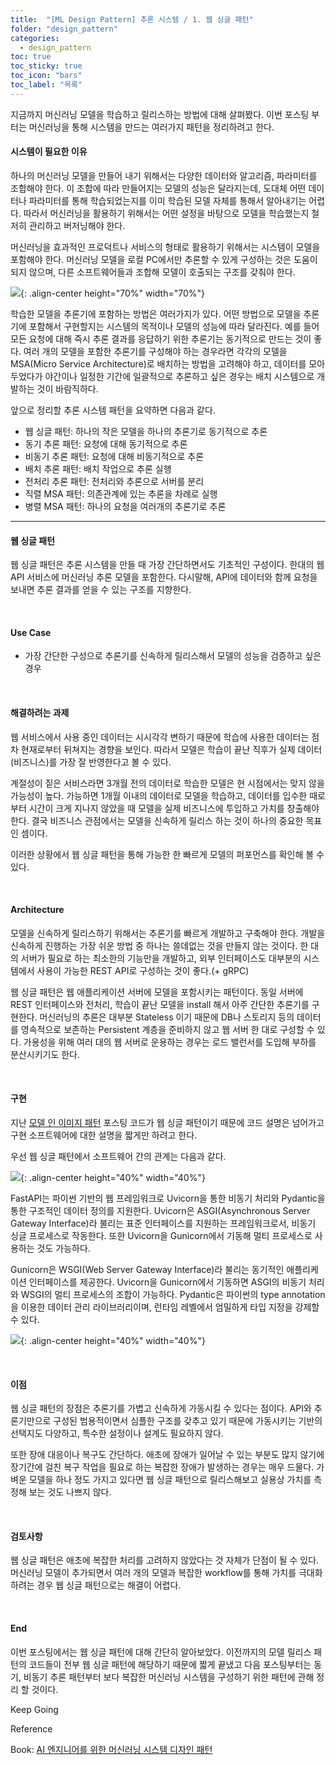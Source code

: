 ```yaml
---
title:  "[ML Design Pattern] 추론 시스템 / 1. 웹 싱글 패턴"
folder: "design_pattern"
categories:
  - design_pattern
toc: true
toc_sticky: true
toc_icon: "bars"
toc_label: "목록"
---
```


지금까지 머신러닝 모델을 학습하고 릴리스하는 방법에 대해 살펴봤다. 이번 포스팅 부터는 머신러닝을 통해 시스템을 만드는 여러가지 패턴을 정리하려고 한다.

#### **시스템이 필요한 이유**

하나의 머신러닝 모델을 만들어 내기 위해서는 다양한 데이터와 알고리즘, 파라미터를 조합해야 한다. 이 조합에 따라 만들어지는 모델의 성능은 달라지는데, 도대체 어떤 데이터나 파라미터를 통해 학습되었는지를 이미 학습된 모델 자체를 통해서 알아내기는 어렵다. 따라서 머신러닝을 활용하기 위해서는 어떤 설정을 바탕으로 모델을 학습했는지 철저히 관리하고 버저닝해야 한다.

머신러닝을 효과적인 프로덕트나 서비스의 형태로 활용하기 위해서는 시스템이 모델을 포함해야 한다. 머신러닝 모델을 로컬 PC에서만 추론할 수 있게 구성하는 것은 도움이 되지 않으며, 다른 소프트웨어들과 조합해 모델이 호출되는 구조를 갖춰야 한다.

![](/images/../images/2023-03-12-11-24-18.png){: .align-center height="70%" width="70%"}

학습한 모델을 추론기에 포함하는 방법은 여러가지가 있다. 어떤 방법으로 모델을 추론기에 포함해서 구현할지는 시스템의 목적이나 모델의 성능에 따라 달라진다. 예를 들어 모든 요청에 대해 즉시 추론 결과를 응답하기 위한 추론기는 동기적으로 만드는 것이 좋다. 여러 개의 모델을 포함한 추론기를 구성해야 하는 경우라면 각각의 모델을 MSA(Micro Service Architecture)로 배치하는 방법을 고려해야 하고, 데이터를 모아두었다가 야간이나 일정한 기간에 일괄적으로 추론하고 싶은 경우는 배치 시스템으로 개발하는 것이 바람직하다.

앞으로 정리할 추론 시스템 패턴을 요약하면 다음과 같다.

-   웹 싱글 패턴: 하나의 작은 모델을 하나의 추론기로 동기적으로 추론
-   동기 추론 패턴: 요청에 대해 동기적으로 추론
-   비동기 추론 패턴: 요청에 대해 비동기적으로 추론
-   배치 추론 패턴: 배치 작업으로 추론 실행
-   전처리 추론 패턴: 전처리와 추론으로 서버를 분리
-   직렬 MSA 패턴: 의존관계에 있는 추론을 차례로 실행
-   병렬 MSA 패턴: 하나의 요청을 여러개의 추론기로 추론

---

#### **웹 싱글 패턴**

웹 싱글 패턴은 추론 시스템을 만들 때 가장 간단하면서도 기초적인 구성이다. 한대의 웹 API 서비스에 머신러닝 추론 모델을 포함한다. 다시말해, API에 데이터와 함께 요청을 보내면 추론 결과를 얻을 수 있는 구조를 지향한다.

<br>

#### **Use Case**

-   가장 간단한 구성으로 추론기를 신속하게 릴리스해서 모델의 성능을 검증하고 싶은 경우

<br>

#### **해결하려는 과제**

웹 서비스에서 사용 중인 데이터는 시시각각 변하기 때문에 학습에 사용한 데이터는 점차 현재로부터 뒤쳐지는 경향을 보인다. 따라서 모델은 학습이 끝난 직후가 실제 데이터(비즈니스)를 가장 잘 반영한다고 볼 수 있다.

계절성이 짙은 서비스라면 3개월 전의 데이터로 학습한 모델은 현 시점에서는 맞지 않을 가능성이 높다. 가능하면 1개월 이내의 데이터로 모델을 학습하고, 데이터를 입수한 때로부터 시간이 크게 지나지 않았을 때 모델을 실제 비즈니스에 투입하고 가치를 창출해야 한다. 결국 비즈니스 관점에서는 모델을 신속하게 릴리스 하는 것이 하나의 중요한 목표인 셈이다.

이러한 상황에서 웹 싱글 패턴을 통해 가능한 한 빠르게 모델의 퍼포먼스를 확인해 볼 수 있다. 

<br>

#### **Architecture**

모델을 신속하게 릴리스하기 위해서는 추론기를 빠르게 개발하고 구축해야 한다. 개발을 신속하게 진행하는 가장 쉬운 방법 중 하나는 쓸데없는 것을 만들지 않는 것이다. 한 대의 서버가 필요로 하는 최소한의 기능만을 개발하고, 외부 인터페이스도 대부분의 시스템에서 사용이 가능한 REST API로 구성하는 것이 좋다.(+ gRPC)

웹 싱글 패턴은 웹 애플리케이션 서버에 모델을 포함시키는 패턴이다. 동일 서버에 REST 인터페이스와 전처리, 학습이 끝난 모델을 install 해서 아주 간단한 추론기를 구현한다. 머신러닝의 추론은 대부분 Stateless 이기 때문에 DB나 스토리지 등의 데이터를 영속적으로 보존하는 Persistent 계층을 준비하지 않고 웹 서버 한 대로 구성할 수 있다. 가용성을 위해 여러 대의 웹 서버로 운용하는 경우는 로드 밸런서를 도입해 부하를 분산시키기도 한다.

<br>

#### **구현**

지난 [모델 인 이미지 패턴](https://visionhong.tistory.com/53) 포스팅 코드가 웹 싱글 패턴이기 때문에 코드 설명은 넘어가고 구현 소프트웨어에 대한 설명을 짧게만 하려고 한다.

우선 웹 싱글 패턴에서 소프트웨어 간의 관계는 다음과 같다.

![](/images/../images/2023-03-12-11-24-29.png){: .align-center height="40%" width="40%"}

FastAPI는 파이썬 기반의 웹 프레임워크로 Uvicorn을 통한 비동기 처리와 Pydantic을 통한 구조적인 데이터 정의를 지원한다. Uvicorn은 ASGI(Asynchronous Server Gateway Interface)라 불리는 표준 인터페이스를 지원하는 프레임워크로서, 비동기 싱글 프로세스로 작동한다. 또한 Uvicorn을 Gunicorn에서 기동해 멀티 프로세스로 사용하는 것도 가능하다.

Gunicorn은 WSGI(Web Server Gateway Interface)라 불리는 동기적인 애플리케이션 인터페이스를 제공한다. Uvicorn을 Gunicorn에서 기동하면 ASGI의 비동기 처리와 WSGI의 멀티 프로세스의 조합이 가능하다. Pydantic은 파이썬의 type annotation을 이용한 데이터 관리 라이브러리이며, 런타임 레벨에서 엄밀하게 타입 지정을 강제할 수 있다.

![](/images/../images/2023-03-12-11-25-11.png){: .align-center height="40%" width="40%"}

<br>

#### **이점**

웹 싱글 패턴의 장점은 추론기를 가볍고 신속하게 가동시킬 수 있다는 점이다. API와 추론기만으로 구성된 범용적이면서 심플한 구조를 갖추고 있기 때문에 가동시키는 기반의 선택지도 다양하고, 특수한 설정이나 설계도 필요하지 않다.

또한 장애 대응이나 복구도 간단하다. 애초에 장애가 일어날 수 있는 부분도 많지 않기에 장기간에 걸친 복구 작업을 필요로 하는 복잡한 장애가 발생하는 경우는 매우 드물다. 가벼운 모델을 하나 정도 가지고 있다면 웹 싱글 패턴으로 릴리스해보고 실용상 가치를 측정해 보는 것도 나쁘지 않다.

<br>

#### **검토사항**

웹 싱글 패턴은 애초에 복잡한 처리를 고려하지 않았다는 것 자체가 단점이 될 수 있다. 머신러닝 모델이 추가되면서 여러 개의 모델과 복잡한 workflow를 통해 가치를 극대화하려는 경우 웹 싱글 패턴으로는 해결이 어렵다.

<br>

#### **End**

이번 포스팅에서는 웹 싱글 패턴에 대해 간단히 알아보았다. 이전까지의 모델 릴리스 패턴의 코드들이 전부 웹 싱글 패턴에 해당하기 때문에 짧게 끝냈고 다음 포스팅부터는 동기, 비동기 추론 패턴부터 보다 복잡한 머신러닝 시스템을 구성하기 위한 패턴에 관해 정리 할 것이다.

Keep Going

Reference

Book: [AI 엔지니어를 위한 머신러닝 시스템 디자인 패턴](http://www.kyobobook.co.kr/product/detailViewKor.laf?ejkGb=KOR&mallGb=KOR&barcode=9791158392888&orderClick=LOA&Kc= "ㅇㄴ")